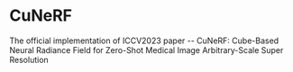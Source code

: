 # CuNeRF
The official implementation of ICCV2023 paper -- CuNeRF: Cube-Based Neural Radiance Field for Zero-Shot Medical Image Arbitrary-Scale Super Resolution
